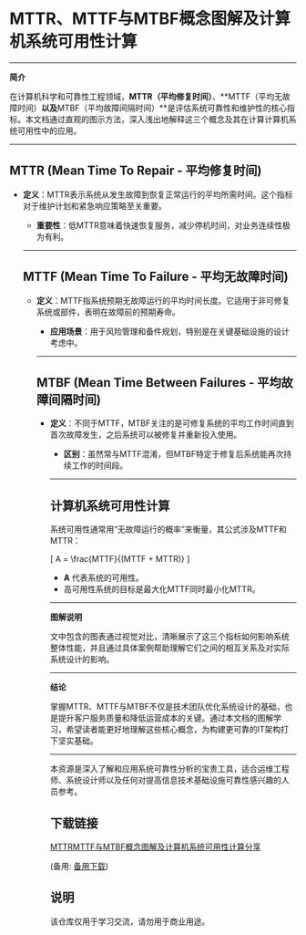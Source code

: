 # MTTR、MTTF与MTBF概念图解及计算机系统可用性计算

---

**简介**

在计算机科学和可靠性工程领域，**MTTR（平均修复时间）**、**MTTF（平均无故障时间）**以及**MTBF（平均故障间隔时间）**是评估系统可靠性和维护性的核心指标。本文档通过直观的图示方法，深入浅出地解释这三个概念及其在计算计算机系统可用性中的应用。

---

## MTTR (Mean Time To Repair - 平均修复时间)

- **定义**：MTTR表示系统从发生故障到恢复正常运行的平均所需时间。这个指标对于维护计划和紧急响应策略至关重要。

  - **重要性**：低MTTR意味着快速恢复服务，减少停机时间，对业务连续性极为有利。

  ---

  ## MTTF (Mean Time To Failure - 平均无故障时间)

  - **定义**：MTTF指系统预期无故障运行的平均时间长度。它适用于非可修复系统或部件，表明在故障前的预期寿命。

    - **应用场景**：用于风险管理和备件规划，特别是在关键基础设施的设计考虑中。

    ---

    ## MTBF (Mean Time Between Failures - 平均故障间隔时间)

    - **定义**：不同于MTTF，MTBF关注的是可修复系统的平均工作时间直到首次故障发生，之后系统可以被修复并重新投入使用。

      - **区别**：虽然常与MTTF混淆，但MTBF特定于修复后系统能再次持续工作的时间段。

      ---

      ## 计算机系统可用性计算

      系统可用性通常用“无故障运行的概率”来衡量，其公式涉及MTTF和MTTR：

      \[ A = \frac{MTTF}{(MTTF + MTTR)} \]

      - **A** 代表系统的可用性。
      - 高可用性系统的目标是最大化MTTF同时最小化MTTR。

      ---

      **图解说明**

      文中包含的图表通过视觉对比，清晰展示了这三个指标如何影响系统整体性能，并且通过具体案例帮助理解它们之间的相互关系及对实际系统设计的影响。

      ---

      **结论**

      掌握MTTR、MTTF与MTBF不仅是技术团队优化系统设计的基础，也是提升客户服务质量和降低运营成本的关键。通过本文档的图解学习，希望读者能更好地理解这些核心概念，为构建更可靠的IT架构打下坚实基础。

      ---

      本资源是深入了解和应用系统可靠性分析的宝贵工具，适合运维工程师、系统设计师以及任何对提高信息技术基础设施可靠性感兴趣的人员参考。

      ## 下载链接
      [MTTRMTTF与MTBF概念图解及计算机系统可用性计算分享](https://pan.quark.cn/s/65bb6d82536f) 

      (备用: [备用下载](https://pan.baidu.com/s/1H8mfJ1ukYtbic1GGRjwlKg?pwd=lac4))

      ## 说明

      该仓库仅用于学习交流，请勿用于商业用途。
